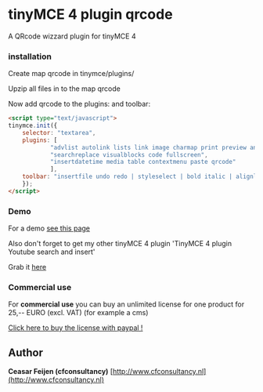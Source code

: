 tinyMCE 4 plugin qrcode
======================

A QRcode wizzard plugin for tinyMCE 4

### installation

Create map qrcode in tinymce/plugins/

Upzip all files in to the map qrcode

Now add qrcode to the plugins: and toolbar:

```html
<script type="text/javascript">
tinymce.init({
	selector: "textarea",
	plugins: [
			"advlist autolink lists link image charmap print preview anchor",
			"searchreplace visualblocks code fullscreen",
			"insertdatetime media table contextmenu paste qrcode"
			],
	toolbar: "insertfile undo redo | styleselect | bold italic | alignleft aligncenter alignright alignjustify | bullist numlist outdent indent | link image qrcode"
	});
</script>
```

### Demo

For a demo <a href="http://www.cfcms.nl/tinymce-youtube/index.html#demo">see this page</a>

Also don't forget to get my other tinyMCE 4 plugin 'TinyMCE 4 plugin Youtube search and insert'

Grab it <a href="http://codecanyon.net/item/tinymce-4-plugin-youtube-search-and-insert/5495575?ref=ceasar">here</a>

### Commercial use

For <b>commercial use</b> you can buy an unlimited license for one product for 25,-- EURO (excl. VAT) (for example a cms)

<a href="https://www.paypal.com/cgi-bin/webscr?cmd=_s-xclick&hosted_button_id=UP9CAH952MAFA">Click here to buy the license with paypal !</a>

## Author
**Ceasar Feijen (cfconsultancy)**
[http://www.cfconsultancy.nl](http://www.cfconsultancy.nl)
